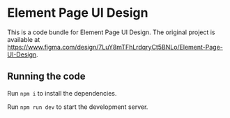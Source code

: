 
  # Element Page UI Design

  This is a code bundle for Element Page UI Design. The original project is available at https://www.figma.com/design/7LuY8mTFhLrdqryCt5BNLo/Element-Page-UI-Design.

  ## Running the code

  Run `npm i` to install the dependencies.

  Run `npm run dev` to start the development server.
  